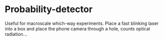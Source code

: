 # Probability-detector

Useful for macroscale which-way experiments. 
Place a fast blinking laser into a box and place the phone camera through a hole, counts optical radiation...
